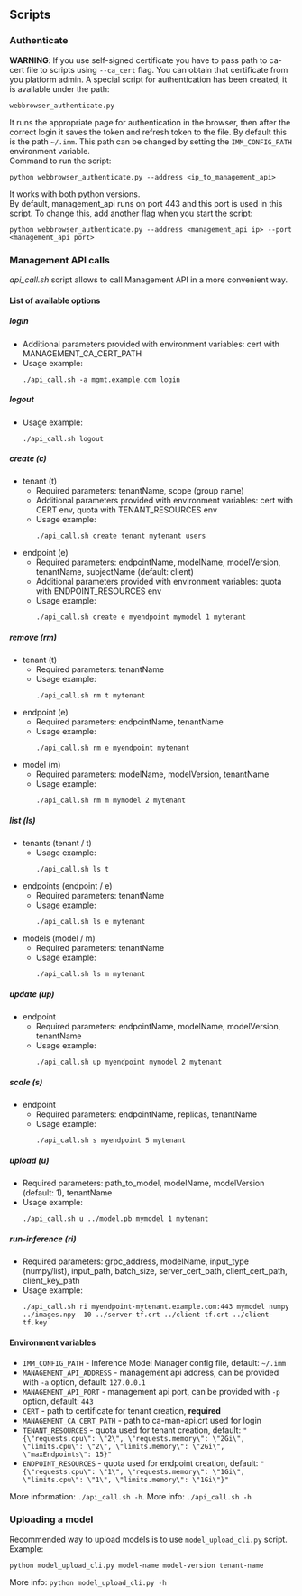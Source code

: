 ## Scripts

### Authenticate
**WARNING**:
If you use self-signed certificate you have to pass path to ca-cert file to scripts using ```--ca_cert``` flag.
You can obtain that certificate from you platform admin.
A special script for authentication has been created, it is available under the path:
```
webbrowser_authenticate.py
```
It runs the appropriate page for authentication in the browser, then after the correct login it saves the token and refresh token to the file.
By default this is the path `~/.imm`.
This path can be changed by setting the `IMM_CONFIG_PATH` environment variable.  
Command to run the script:

```
python webbrowser_authenticate.py --address <ip_to_management_api>
```
It works with both python versions.  
By default, management_api runs on port 443 and this port is used in this script. To change this, add another flag when you start the script:
```
python webbrowser_authenticate.py --address <management_api ip> --port <management_api port>
```

### Management API calls
*api_call.sh* script allows to call Management API in a more convenient way.

#### List of available options
##### login
  - Additional parameters provided with environment variables: cert with MANAGEMENT_CA_CERT_PATH
  - Usage example:
    ```
    ./api_call.sh -a mgmt.example.com login
    ```
##### logout
  - Usage example:
    ```
    ./api_call.sh logout
    ```
##### create (c)
- tenant (t)
  - Required parameters: tenantName, scope (group name)
  - Additional parameters provided with environment variables: cert with CERT env, quota with TENANT_RESOURCES env
  - Usage example:
    ```
    ./api_call.sh create tenant mytenant users
    ```
- endpoint (e)
  - Required parameters: endpointName, modelName, modelVersion, tenantName, subjectName (default: client)
  - Additional parameters provided with environment variables: quota with ENDPOINT_RESOURCES env
  - Usage example:
    ```
    ./api_call.sh create e myendpoint mymodel 1 mytenant 
    ```
##### remove (rm)
- tenant (t)
  - Required parameters: tenantName
  - Usage example:
    ```
    ./api_call.sh rm t mytenant
    ```
- endpoint (e)
  - Required parameters: endpointName, tenantName
  - Usage example:
    ```
    ./api_call.sh rm e myendpoint mytenant
    ```
- model (m)
  - Required parameters: modelName, modelVersion, tenantName
  - Usage example:
    ```
    ./api_call.sh rm m mymodel 2 mytenant
    ```
##### list (ls)
- tenants (tenant / t)
  - Usage example:
    ```
    ./api_call.sh ls t
    ```
- endpoints (endpoint / e)
  - Required parameters: tenantName
  - Usage example:
    ```
    ./api_call.sh ls e mytenant
    ```
- models (model / m)
  - Required parameters: tenantName
  - Usage example:
    ```
    ./api_call.sh ls m mytenant
    ```
##### update (up)
- endpoint
  - Required parameters: endpointName, modelName, modelVersion, tenantName
  - Usage example:
    ```
    ./api_call.sh up myendpoint mymodel 2 mytenant
    ```
##### scale (s)
- endpoint
  - Required parameters: endpointName, replicas, tenantName
  - Usage example:
    ```
    ./api_call.sh s myendpoint 5 mytenant
    ```
##### upload (u)
  - Required parameters: path_to_model, modelName, modelVersion (default: 1), tenantName
  - Usage example:
    ```
    ./api_call.sh u ../model.pb mymodel 1 mytenant 
    ```
##### run-inference (ri)
  - Required parameters: grpc_address, modelName, input_type (numpy/list), input_path, batch_size, server_cert_path, client_cert_path, client_key_path
  - Usage example:
    ```
    ./api_call.sh ri myendpoint-mytenant.example.com:443 mymodel numpy ../images.npy  10 ../server-tf.crt ../client-tf.crt ../client-tf.key
    ```
    
#### Environment variables
- `IMM_CONFIG_PATH` - Inference Model Manager config file, default: `~/.imm`
- `MANAGEMENT_API_ADDRESS` - management api address, can be provided with `-a` option, default: `127.0.0.1`
- `MANAGEMENT_API_PORT` - management api port, can be provided with `-p` option, default: `443`
- `CERT` - path to certificate for tenant creation, **required**
- `MANAGEMENT_CA_CERT_PATH` - path to ca-man-api.crt used for login
- `TENANT_RESOURCES` - quota used for tenant creation, default: `"{\"requests.cpu\": \"2\", \"requests.memory\": \"2Gi\", \"limits.cpu\": \"2\", \"limits.memory\": \"2Gi\", \"maxEndpoints\": 15}"`
- `ENDPOINT_RESOURCES` - quota used for endpoint creation, default: `"{\"requests.cpu\": \"1\", \"requests.memory\": \"1Gi\", \"limits.cpu\": \"1\", \"limits.memory\": \"1Gi\"}"`

More information: `./api_call.sh -h`.
More info: `./api_call.sh -h`


### Uploading a model
Recommended way to upload models is to use `model_upload_cli.py` script.  
Example:
```
python model_upload_cli.py model-name model-version tenant-name
```
More info: `python model_upload_cli.py -h`
